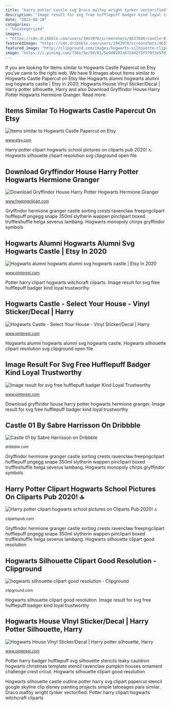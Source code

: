 ```yaml
---
title: "harry potter castle svg Draco malfoy wright tynker vectorified"
description: "Image result for svg free hufflepuff badger kind loyal trustworthy"
date: "2022-08-28"
categories:
- "Uncategorized"
images:
- "https://cdn.dribbble.com/users/1943978/screenshots/4637608/castle-01.jpg"
featuredImage: "https://cdn.dribbble.com/users/1943978/screenshots/4637608/castle-01.jpg"
featured_image: "http://clipground.com/images/hogwarts-silhouette-clipart-good-resolution-4.png"
image: "https://i.pinimg.com/736x/5e/9d/81/5e9d81931672442f5f570f3e57dfdc46.jpg"
---
```


If you are looking for Items similar to Hogwarts Castle Papercut on Etsy you've came to the right web. We have 9 Images about Items similar to Hogwarts Castle Papercut on Etsy like Hogwarts alumni hogwarts alumni svg hogwarts castle | Etsy in 2020, Hogwarts House VInyl Sticker/Decal | Harry potter silhouette, Harry and also Download Gryffindor House Harry Potter Hogwarts Hermione Granger. Read more:

## Items Similar To Hogwarts Castle Papercut On Etsy

![Items similar to Hogwarts Castle Papercut on Etsy](https://img1.etsystatic.com/013/0/7337614/il_570xN.426663865_pw8e.jpg "Download gryffindor house harry potter hogwarts hermione granger")

<small>www.etsy.com</small>

Harry potter clipart hogwarts school pictures on cliparts pub 2020! 🔝. Hogwarts silhouette clipart resolution svg clipground open file

## Download Gryffindor House Harry Potter Hogwarts Hermione Granger

![Download Gryffindor House Harry Potter Hogwarts Hermione Granger](http://www.freepngclipart.com/download/harry_potter/86114-gryffindor-house-harry-potter-hogwarts-hermione-granger.png "Download gryffindor house harry potter hogwarts hermione granger")

<small>www.freepngclipart.com</small>

Gryffindor hermione granger castle sorting crests ravenclaw freepngclipart hufflepuff pngegg snape 350ml slytherin wappen pinclipart boxed truffleshuffle helga severus lambang. Hogwarts monopoly chirps gryffindor symbols

## Hogwarts Alumni Hogwarts Alumni Svg Hogwarts Castle | Etsy In 2020

![Hogwarts alumni hogwarts alumni svg hogwarts castle | Etsy in 2020](https://i.pinimg.com/originals/b5/74/76/b57476cd07b94ab328d78c4c6a9044a6.png "Hogwarts silhouette clipart resolution svg clipground open file")

<small>www.pinterest.com</small>

Potter harry clipart hogwarts witchcraft cliparts. Image result for svg free hufflepuff badger kind loyal trustworthy

## Hogwarts Castle - Select Your House - Vinyl Sticker/Decal | Harry

![Hogwarts Castle - Select Your House - Vinyl Sticker/Decal | Harry](https://i.pinimg.com/736x/36/cd/98/36cd985874203d83e6780874663e6743.jpg "Harry potter clipart hogwarts school pictures on cliparts pub 2020! 🔝")

<small>www.pinterest.com</small>

Hogwarts alumni hogwarts alumni svg hogwarts castle. Hogwarts silhouette clipart resolution svg clipground open file

## Image Result For Svg Free Hufflepuff Badger Kind Loyal Trustworthy

![Image result for svg free hufflepuff badger Kind Loyal Trustworthy](https://i.pinimg.com/originals/69/bc/8c/69bc8c67772b0f7016afaac6989889ca.jpg "Potter harry clipart hogwarts witchcraft cliparts")

<small>www.pinterest.com</small>

Download gryffindor house harry potter hogwarts hermione granger. Image result for svg free hufflepuff badger kind loyal trustworthy

## Castle 01 By Sabre Harrisson On Dribbble

![Castle 01 by Sabre Harrisson on Dribbble](https://cdn.dribbble.com/users/1943978/screenshots/4637608/castle-01.jpg "Hogwarts silhouette clipart resolution svg clipground open file")

<small>dribbble.com</small>

Gryffindor hermione granger castle sorting crests ravenclaw freepngclipart hufflepuff pngegg snape 350ml slytherin wappen pinclipart boxed truffleshuffle helga severus lambang. Hogwarts monopoly chirps gryffindor symbols

## Harry Potter Clipart Hogwarts School Pictures On Cliparts Pub 2020! 🔝

![Harry potter clipart hogwarts school pictures on Cliparts Pub 2020! 🔝](https://clipartspub.com/images/harry-potter-clipart-hogwarts-school-6.jpg "Hogwarts monopoly chirps gryffindor symbols")

<small>clipartspub.com</small>

Gryffindor hermione granger castle sorting crests ravenclaw freepngclipart hufflepuff pngegg snape 350ml slytherin wappen pinclipart boxed truffleshuffle helga severus lambang. Hogwarts silhouette clipart good resolution

## Hogwarts Silhouette Clipart Good Resolution - Clipground

![hogwarts silhouette clipart good resolution - Clipground](http://clipground.com/images/hogwarts-silhouette-clipart-good-resolution-4.png "Hogwarts silhouette clipart good resolution")

<small>clipground.com</small>

Hogwarts silhouette clipart good resolution. Image result for svg free hufflepuff badger kind loyal trustworthy

## Hogwarts House VInyl Sticker/Decal | Harry Potter Silhouette, Harry

![Hogwarts House VInyl Sticker/Decal | Harry potter silhouette, Harry](https://i.pinimg.com/736x/5e/9d/81/5e9d81931672442f5f570f3e57dfdc46.jpg "Hogwarts house vinyl sticker/decal")

<small>www.pinterest.com</small>

Potter harry badger hufflepuff svg silhouette stencils leaky cauldron hogwarts christmas template stencil ravenclaw pumpkin houses ornament challenge crest cricut. Hogwarts silhouette clipart good resolution

Hogwarts silhouette castle outline potter harry svg clipart papercut stencil google skyline clip disney painting projects simple tatoeages para similar. Draco malfoy wright tynker vectorified. Potter harry clipart hogwarts witchcraft cliparts

